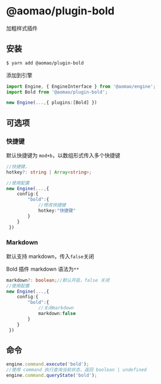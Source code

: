 # @aomao/plugin-bold

加粗样式插件

## 安装

```bash
$ yarn add @aomao/plugin-bold
```

添加到引擎

```ts
import Engine, { EngineInterface } from '@aomao/engine';
import Bold from '@aomao/plugin-bold';

new Engine(...,{ plugins:[Bold] })
```

## 可选项

### 快捷键

默认快捷键为 `mod+b`，以数组形式传入多个快捷键

```ts
//快捷键，
hotkey?: string | Array<string>;

//使用配置
new Engine(...,{
    config:{
        "bold":{
            //修改快捷键
            hotkey:"快捷键"
        }
    }
 })
```

### Markdown

默认支持 markdown，传入`false`关闭

Bold 插件 markdown 语法为`**`

```ts
markdown?: boolean;//默认开启，false 关闭
//使用配置
new Engine(...,{
    config:{
        "bold":{
            //关闭markdown
            markdown:false
        }
    }
 })
```

## 命令

```ts
engine.command.execute('bold');
//使用 command 执行查询当前状态，返回 boolean | undefined
engine.command.queryState('bold');
```
